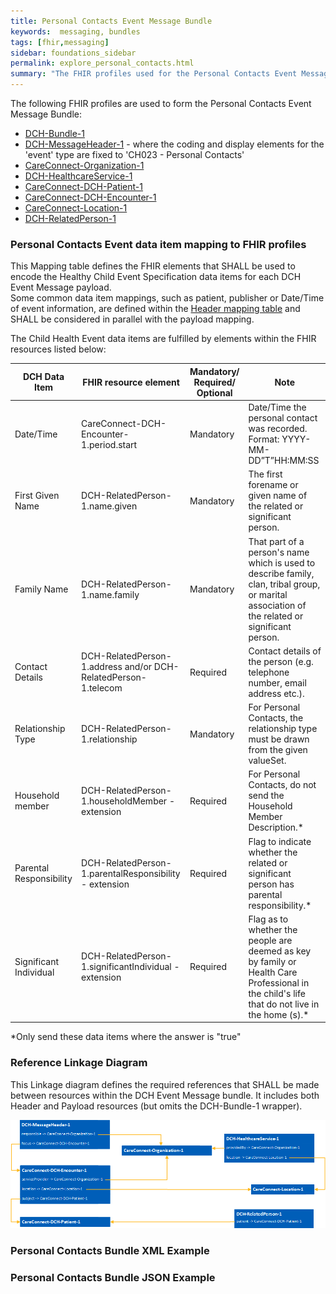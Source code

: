 ```yaml
---
title: Personal Contacts Event Message Bundle
keywords:  messaging, bundles
tags: [fhir,messaging]
sidebar: foundations_sidebar
permalink: explore_personal_contacts.html
summary: "The FHIR profiles used for the Personal Contacts Event Message Bundle"
---
```


The following FHIR profiles are used to form the Personal Contacts Event Message Bundle:

- [DCH-Bundle-1](https://fhir.nhs.uk/STU3/StructureDefinition/DCH-Bundle-1)
- [DCH-MessageHeader-1](https://fhir.nhs.uk/STU3/StructureDefinition/DCH-MessageHeader-1) - where the coding and display elements for the 'event' type are fixed to 'CH023 - Personal Contacts'
- [CareConnect-Organization-1](https://fhir.hl7.org.uk/STU3/StructureDefinition/CareConnect-Organization-1)
- [DCH-HealthcareService-1](https://fhir.nhs.uk/STU3/StructureDefinition/DCH-HealthcareService-1)
- [CareConnect-DCH-Patient-1](https://fhir.nhs.uk/STU3/StructureDefinition/CareConnect-DCH-Patient-1)
- [CareConnect-DCH-Encounter-1](https://fhir.nhs.uk/STU3/StructureDefinition/CareConnect-DCH-Encounter-1)
- [CareConnect-Location-1](https://fhir.hl7.org.uk/STU3/StructureDefinition/CareConnect-Location-1)
- [DCH-RelatedPerson-1](https://fhir.nhs.uk/STU3/StructureDefinition/DCH-RelatedPerson-1)

### Personal Contacts Event data item mapping to FHIR profiles ###

This Mapping table defines the FHIR elements that SHALL be used to encode the Healthy Child Event Specification data items for each DCH Event Message payload.  
Some common data item mappings, such as patient, publisher or Date/Time of event information, are defined within the [Header mapping table](explore_event_header_design.html) and SHALL be considered in parallel with the payload mapping.

The Child Health Event data items are fulfilled by elements within the FHIR resources listed below:

| DCH Data Item           | FHIR resource element                                          | Mandatory/<br/>Required/<br/>Optional  | Note                                          |
|-------------------------|----------------------------------------------------------------|----------------------------------------|-----------------------------------------------|
| Date/Time               | CareConnect-DCH-Encounter-1.period.start                       | Mandatory                              | Date/Time the personal contact was recorded.<br/>  Format: YYYY-MM-DD”T”HH:MM:SS   |
| First Given Name        | DCH-RelatedPerson-1.name.given                                 | Mandatory                   | The first forename or given name of the related or significant person. |
| Family Name             | DCH-RelatedPerson-1.name.family                                | Mandatory                   | That part of a person's name which is used to describe family, clan, tribal group, or marital association of the related or significant person.   |
| Contact Details         | DCH-RelatedPerson-1.address and/or DCH-RelatedPerson-1.telecom | Required                    | Contact details of the person (e.g. telephone number, email address etc.). |
| Relationship Type       | DCH-RelatedPerson-1.relationship                               | Mandatory                   | For Personal Contacts, the relationship type must be drawn from the given valueSet. |
| Household member        | DCH-RelatedPerson-1.householdMember - extension                | Required                    | For Personal Contacts, do not send the Household Member Description.*  |
| Parental Responsibility | DCH-RelatedPerson-1.parentalResponsibility - extension         | Required                    | Flag to indicate whether the related or significant person has parental responsibility.*  |
| Significant Individual  | DCH-RelatedPerson-1.significantIndividual - extension          | Required                    | Flag as to whether the people are deemed as key by family or Health Care Professional in the child's life that do not live in the home (s).*  |

*Only send these data items where the answer is "true" 

### Reference Linkage Diagram ###

This Linkage diagram defines the required references that SHALL be made between resources within the DCH Event Message bundle. It includes both Header and Payload resources (but omits the DCH-Bundle-1 wrapper).

<img src="images/explore/PersonalContacts.png">

### Personal Contacts Bundle XML Example ###

<script src="https://gist.github.com/IOPS-DEV/faf85a26f5b36944022cb5c76be489f7.js"></script>

### Personal Contacts Bundle JSON Example ###

<script src="https://gist.github.com/IOPS-DEV/3791ee116a1598b9134b2bb74f91913d.js"></script>
